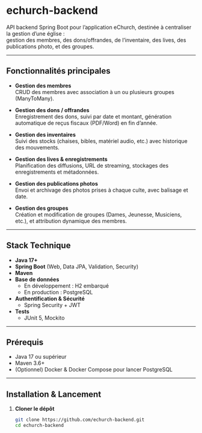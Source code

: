 # echurch-backend

API backend Spring Boot pour l’application eChurch, destinée à centraliser la gestion d’une église :  
gestion des membres, des dons/offrandes, de l’inventaire, des lives, des publications photo, et des groupes.

---

## Fonctionnalités principales

- **Gestion des membres**  
  CRUD des membres avec association à un ou plusieurs groupes (ManyToMany).

- **Gestion des dons / offrandes**  
  Enregistrement des dons, suivi par date et montant, génération automatique de reçus fiscaux (PDF/Word) en fin d’année.

- **Gestion des inventaires**  
  Suivi des stocks (chaises, bibles, matériel audio, etc.) avec historique des mouvements.

- **Gestion des lives & enregistrements**  
  Planification des diffusions, URL de streaming, stockages des enregistrements et métadonnées.

- **Gestion des publications photos**  
  Envoi et archivage des photos prises à chaque culte, avec balisage et date.

- **Gestion des groupes**  
  Création et modification de groupes (Dames, Jeunesse, Musiciens, etc.), et attribution dynamique des membres.

---

## Stack Technique

- **Java 17+**  
- **Spring Boot** (Web, Data JPA, Validation, Security)  
- **Maven**  
- **Base de données**  
  - En développement : H2 embarqué  
  - En production : PostgreSQL
- **Authentification & Sécurité**  
  - Spring Security + JWT  
- **Tests**  
  - JUnit 5, Mockito  

---

## Prérequis

- Java 17 ou supérieur  
- Maven 3.6+  
- (Optionnel) Docker & Docker Compose pour lancer PostgreSQL  

---

## Installation & Lancement

1. **Cloner le dépôt**  
   ```bash
   git clone https://github.com/echurch-backend.git
   cd echurch-backend
